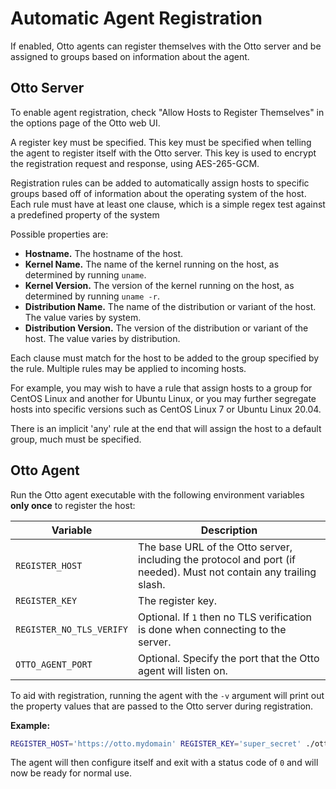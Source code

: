 # Automatic Agent Registration

If enabled, Otto agents can register themselves with the Otto server and be assigned to groups based on information
about the agent.

## Otto Server

To enable agent registration, check "Allow Hosts to Register Themselves" in the options page of the Otto web UI.

A register key must be specified. This key must be specified when telling the agent to register itself with the Otto
server. This key is used to encrypt the registration request and response, using AES-265-GCM.

Registration rules can be added to automatically assign hosts to specific groups based off of information about the
operating system of the host. Each rule must have at least one clause, which is a simple regex test against a predefined
property of the system

Possible properties are:
- **Hostname.** The hostname of the host.
- **Kernel Name.** The name of the kernel running on the host, as determined by running `uname`.
- **Kernel Version.** The version of the kernel running on the host, as determined by running `uname -r`.
- **Distribution Name.** The name of the distribution or variant of the host. The value varies by system.
- **Distribution Version.** The version of the distribution or variant of the host. The value varies by distribution.

Each clause must match for the host to be added to the group specified by the rule. Multiple rules may be applied to
incoming hosts.

For example, you may wish to have a rule that assign hosts to a group for CentOS Linux and another for Ubuntu Linux,
or you may further segregate hosts into specific versions such as CentOS Linux 7 or Ubuntu Linux 20.04.

There is an implicit 'any' rule at the end that will assign the host to a default group, much must be specified.

## Otto Agent

Run the Otto agent executable with the following environment variables **only once** to register the host:

|Variable|Description|
|-|-|
|`REGISTER_HOST`|The base URL of the Otto server, including the protocol and port (if needed). Must not contain any trailing slash.|
|`REGISTER_KEY`|The register key.|
|`REGISTER_NO_TLS_VERIFY`|Optional. If `1` then no TLS verification is done when connecting to the server.|
|`OTTO_AGENT_PORT`|Optional. Specify the port that the Otto agent will listen on.|

To aid with registration, running the agent with the `-v` argument will print out the property values that are passed
to the Otto server during registration.

**Example:**

```bash
REGISTER_HOST='https://otto.mydomain' REGISTER_KEY='super_secret' ./otto
```

The agent will then configure itself and exit with a status code of `0` and will now be ready for normal use.